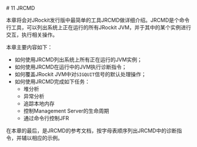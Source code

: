 <a name="11" />
# 11 JRCMD

本章将会对JRockit发行版中最简单的工具JRCMD做详细介绍。JRCMD是个命令行工具，可以列出系统上正在运行的所有JRockit JVM，并于其中的某个实例进行交互，执行相关操作。

本章主要内容如下：

* 如何使用JRCMD列出系统上所有正在运行的JVM实例；
* 如何使用JRCMD在运行中的JVM执行诊断指令；
* 如何覆盖JRockit JVM中对`SIGQUIT`信号的默认处理操作；
* 如何使用JRCMD完成如下任务：
    * 堆分析
    * 异常分析
    * 追踪本地内存
    * 控制Management Server的生命周期
    * 通过命令行控制JFR

在本章的最后，是JRCMD的参考文档，按字母表顺序列出JRCMD中的诊断指令，并辅以相应的示例。
